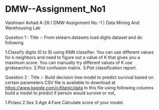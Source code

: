 # DMW--Assignment_No1

Vaishnavi Avhad
A-28 ( DMW-Assignment No.-1 ) Data Mining And Warehousing Lab

Question 1 :
Title :- From sklearn.datasets load digits dataset and do following

1.Classify digits (0 to 9) using KNN classifier. You can use different values for k neighbors and need to figure out a value of K that gives you a maximum score. You can manually try different values of K use gridsearchcv.
2.Plot confusion matrix.
3.Plot classification report.


Question 2 :
Title :- Build decision tree model to predict survival based on certain parameters CSV file is available to download at https://www.kaggle.com/c/titanic/data In this file using following columns build a model to predict if person would survive or not,

1.Pclass
2.Sex
3.Age
4.Fare Calculate score of your model.
